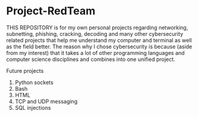 # Project-RedTeam

THIS REPOSITORY is for my own personal projects regarding networking, subnetting, phishing, cracking, decoding and many other cybersecurity related projects that help me understand my computer and terminal as well as the field better. 
The reason why I chose cybersecurity is because (aside from my interest) that it takes a lot of other programming languages and computer science disciplines and combines into one unified project.

Future projects

1. Python sockets
2. Bash
3. HTML
4. TCP and UDP messaging
5. SQL injections
